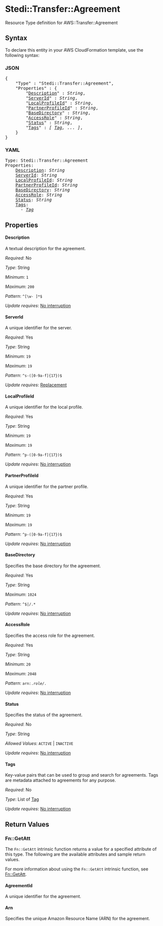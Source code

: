 # Stedi::Transfer::Agreement

Resource Type definition for AWS::Transfer::Agreement

## Syntax

To declare this entity in your AWS CloudFormation template, use the following syntax:

### JSON

<pre>
{
    "Type" : "Stedi::Transfer::Agreement",
    "Properties" : {
        "<a href="#description" title="Description">Description</a>" : <i>String</i>,
        "<a href="#serverid" title="ServerId">ServerId</a>" : <i>String</i>,
        "<a href="#localprofileid" title="LocalProfileId">LocalProfileId</a>" : <i>String</i>,
        "<a href="#partnerprofileid" title="PartnerProfileId">PartnerProfileId</a>" : <i>String</i>,
        "<a href="#basedirectory" title="BaseDirectory">BaseDirectory</a>" : <i>String</i>,
        "<a href="#accessrole" title="AccessRole">AccessRole</a>" : <i>String</i>,
        "<a href="#status" title="Status">Status</a>" : <i>String</i>,
        "<a href="#tags" title="Tags">Tags</a>" : <i>[ <a href="tag.md">Tag</a>, ... ]</i>,
    }
}
</pre>

### YAML

<pre>
Type: Stedi::Transfer::Agreement
Properties:
    <a href="#description" title="Description">Description</a>: <i>String</i>
    <a href="#serverid" title="ServerId">ServerId</a>: <i>String</i>
    <a href="#localprofileid" title="LocalProfileId">LocalProfileId</a>: <i>String</i>
    <a href="#partnerprofileid" title="PartnerProfileId">PartnerProfileId</a>: <i>String</i>
    <a href="#basedirectory" title="BaseDirectory">BaseDirectory</a>: <i>String</i>
    <a href="#accessrole" title="AccessRole">AccessRole</a>: <i>String</i>
    <a href="#status" title="Status">Status</a>: <i>String</i>
    <a href="#tags" title="Tags">Tags</a>: <i>
      - <a href="tag.md">Tag</a></i>
</pre>

## Properties

#### Description

A textual description for the agreement.

_Required_: No

_Type_: String

_Minimum_: <code>1</code>

_Maximum_: <code>200</code>

_Pattern_: <code>^[\w\- ]*$</code>

_Update requires_: [No interruption](https://docs.aws.amazon.com/AWSCloudFormation/latest/UserGuide/using-cfn-updating-stacks-update-behaviors.html#update-no-interrupt)

#### ServerId

A unique identifier for the server.

_Required_: Yes

_Type_: String

_Minimum_: <code>19</code>

_Maximum_: <code>19</code>

_Pattern_: <code>^s-([0-9a-f]{17})$</code>

_Update requires_: [Replacement](https://docs.aws.amazon.com/AWSCloudFormation/latest/UserGuide/using-cfn-updating-stacks-update-behaviors.html#update-replacement)

#### LocalProfileId

A unique identifier for the local profile.

_Required_: Yes

_Type_: String

_Minimum_: <code>19</code>

_Maximum_: <code>19</code>

_Pattern_: <code>^p-([0-9a-f]{17})$</code>

_Update requires_: [No interruption](https://docs.aws.amazon.com/AWSCloudFormation/latest/UserGuide/using-cfn-updating-stacks-update-behaviors.html#update-no-interrupt)

#### PartnerProfileId

A unique identifier for the partner profile.

_Required_: Yes

_Type_: String

_Minimum_: <code>19</code>

_Maximum_: <code>19</code>

_Pattern_: <code>^p-([0-9a-f]{17})$</code>

_Update requires_: [No interruption](https://docs.aws.amazon.com/AWSCloudFormation/latest/UserGuide/using-cfn-updating-stacks-update-behaviors.html#update-no-interrupt)

#### BaseDirectory

Specifies the base directory for the agreement.

_Required_: Yes

_Type_: String

_Maximum_: <code>1024</code>

_Pattern_: <code>^$|/.*</code>

_Update requires_: [No interruption](https://docs.aws.amazon.com/AWSCloudFormation/latest/UserGuide/using-cfn-updating-stacks-update-behaviors.html#update-no-interrupt)

#### AccessRole

Specifies the access role for the agreement.

_Required_: Yes

_Type_: String

_Minimum_: <code>20</code>

_Maximum_: <code>2048</code>

_Pattern_: <code>arn:.*role/.*</code>

_Update requires_: [No interruption](https://docs.aws.amazon.com/AWSCloudFormation/latest/UserGuide/using-cfn-updating-stacks-update-behaviors.html#update-no-interrupt)

#### Status

Specifies the status of the agreement.

_Required_: No

_Type_: String

_Allowed Values_: <code>ACTIVE</code> | <code>INACTIVE</code>

_Update requires_: [No interruption](https://docs.aws.amazon.com/AWSCloudFormation/latest/UserGuide/using-cfn-updating-stacks-update-behaviors.html#update-no-interrupt)

#### Tags

Key-value pairs that can be used to group and search for agreements. Tags are metadata attached to agreements for any purpose.

_Required_: No

_Type_: List of <a href="tag.md">Tag</a>

_Update requires_: [No interruption](https://docs.aws.amazon.com/AWSCloudFormation/latest/UserGuide/using-cfn-updating-stacks-update-behaviors.html#update-no-interrupt)

## Return Values

### Fn::GetAtt

The `Fn::GetAtt` intrinsic function returns a value for a specified attribute of this type. The following are the available attributes and sample return values.

For more information about using the `Fn::GetAtt` intrinsic function, see [Fn::GetAtt](https://docs.aws.amazon.com/AWSCloudFormation/latest/UserGuide/intrinsic-function-reference-getatt.html).

#### AgreementId

A unique identifier for the agreement.

#### Arn

Specifies the unique Amazon Resource Name (ARN) for the agreement.

